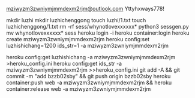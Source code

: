 mziwyzm3zwniymjmmdexm2rjm@outlook.com
Yttyhxways778!

mkdir luzhi
mkdir luzhichenggong
touch luzhi/1.txt
touch luzhichenggong/1.txt
rm -rf sess/whynotlovexxxxxx*
python3 sessgen.py
mv whynotlovexxxxxx* sess
heroku login -i
heroku container:login
heroku create mziwyzm3zwniymjmmdexm2rjm
heroku config:set luzhishichang=1200 ids_str=1 -a mziwyzm3zwniymjmmdexm2rjm

heroku config:get luzhishichang -a mziwyzm3zwniymjmmdexm2rjm >heroku_config.ini
heroku config:get ids_str -a mziwyzm3zwniymjmmdexm2rjm >>heroku_config.ini
git add -A && git commit -m "add bzzb02sby" && git push origin bzzb02sby
heroku container:push web -a mziwyzm3zwniymjmmdexm2rjm && heroku container:release web -a mziwyzm3zwniymjmmdexm2rjm
